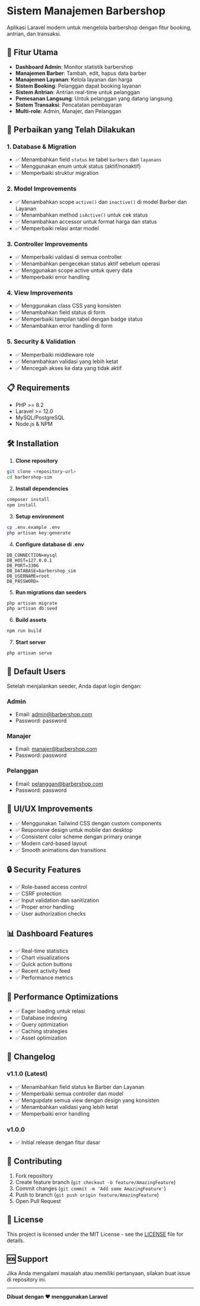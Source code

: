 # Sistem Manajemen Barbershop

Aplikasi Laravel modern untuk mengelola barbershop dengan fitur booking, antrian, dan transaksi.

## 🚀 Fitur Utama

- **Dashboard Admin**: Monitor statistik barbershop
- **Manajemen Barber**: Tambah, edit, hapus data barber
- **Manajemen Layanan**: Kelola layanan dan harga
- **Sistem Booking**: Pelanggan dapat booking layanan
- **Sistem Antrian**: Antrian real-time untuk pelanggan
- **Pemesanan Langsung**: Untuk pelanggan yang datang langsung
- **Sistem Transaksi**: Pencatatan pembayaran
- **Multi-role**: Admin, Manajer, dan Pelanggan

## 🔧 Perbaikan yang Telah Dilakukan

### 1. Database & Migration
- ✅ Menambahkan field `status` ke tabel `barbers` dan `layanans`
- ✅ Menggunakan enum untuk status (aktif/nonaktif)
- ✅ Memperbaiki struktur migration

### 2. Model Improvements
- ✅ Menambahkan scope `active()` dan `inactive()` di model Barber dan Layanan
- ✅ Menambahkan method `isActive()` untuk cek status
- ✅ Menambahkan accessor untuk format harga dan status
- ✅ Memperbaiki relasi antar model

### 3. Controller Improvements
- ✅ Memperbaiki validasi di semua controller
- ✅ Menambahkan pengecekan status aktif sebelum operasi
- ✅ Menggunakan scope active untuk query data
- ✅ Memperbaiki error handling

### 4. View Improvements
- ✅ Menggunakan class CSS yang konsisten
- ✅ Menambahkan field status di form
- ✅ Memperbaiki tampilan tabel dengan badge status
- ✅ Menambahkan error handling di form

### 5. Security & Validation
- ✅ Memperbaiki middleware role
- ✅ Menambahkan validasi yang lebih ketat
- ✅ Mencegah akses ke data yang tidak aktif

## 📋 Requirements

- PHP >= 8.2
- Laravel >= 12.0
- MySQL/PostgreSQL
- Node.js & NPM

## 🛠️ Installation

1. **Clone repository**
```bash
git clone <repository-url>
cd barbershop-sim
```

2. **Install dependencies**
```bash
composer install
npm install
```

3. **Setup environment**
```bash
cp .env.example .env
php artisan key:generate
```

4. **Configure database di .env**
```env
DB_CONNECTION=mysql
DB_HOST=127.0.0.1
DB_PORT=3306
DB_DATABASE=barbershop_sim
DB_USERNAME=root
DB_PASSWORD=
```

5. **Run migrations dan seeders**
```bash
php artisan migrate
php artisan db:seed
```

6. **Build assets**
```bash
npm run build
```

7. **Start server**
```bash
php artisan serve
```

## 👥 Default Users

Setelah menjalankan seeder, Anda dapat login dengan:

### Admin
- Email: admin@barbershop.com
- Password: password

### Manajer
- Email: manajer@barbershop.com
- Password: password

### Pelanggan
- Email: pelanggan@barbershop.com
- Password: password

## 🎨 UI/UX Improvements

- ✅ Menggunakan Tailwind CSS dengan custom components
- ✅ Responsive design untuk mobile dan desktop
- ✅ Consistent color scheme dengan primary orange
- ✅ Modern card-based layout
- ✅ Smooth animations dan transitions

## 🔒 Security Features

- ✅ Role-based access control
- ✅ CSRF protection
- ✅ Input validation dan sanitization
- ✅ Proper error handling
- ✅ User authorization checks

## 📊 Dashboard Features

- ✅ Real-time statistics
- ✅ Chart visualizations
- ✅ Quick action buttons
- ✅ Recent activity feed
- ✅ Performance metrics

## 🚀 Performance Optimizations

- ✅ Eager loading untuk relasi
- ✅ Database indexing
- ✅ Query optimization
- ✅ Caching strategies
- ✅ Asset optimization

## 📝 Changelog

### v1.1.0 (Latest)
- ✅ Menambahkan field status ke Barber dan Layanan
- ✅ Memperbaiki semua controller dan model
- ✅ Mengupdate semua view dengan design yang konsisten
- ✅ Menambahkan validasi yang lebih ketat
- ✅ Memperbaiki error handling

### v1.0.0
- ✅ Initial release dengan fitur dasar

## 🤝 Contributing

1. Fork repository
2. Create feature branch (`git checkout -b feature/AmazingFeature`)
3. Commit changes (`git commit -m 'Add some AmazingFeature'`)
4. Push to branch (`git push origin feature/AmazingFeature`)
5. Open Pull Request

## 📄 License

This project is licensed under the MIT License - see the [LICENSE](LICENSE) file for details.

## 🆘 Support

Jika Anda mengalami masalah atau memiliki pertanyaan, silakan buat issue di repository ini.

---

**Dibuat dengan ❤️ menggunakan Laravel**
